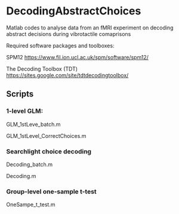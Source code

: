# DecodingAbstractChoices
Matlab codes to analyse data from an fMRI experiment on decoding abstract decisions during vibrotactile comaprisons

Required software packages and toolboxes:

SPM12 https://www.fil.ion.ucl.ac.uk/spm/software/spm12/

The Decoding Toolbox (TDT) https://sites.google.com/site/tdtdecodingtoolbox/

## Scripts

### 1-level GLM:

GLM_1stLeve_batch.m

GLM_1stLevel_CorrectChoices.m

### Searchlight choice decoding  

Decoding_batch.m

Decoding.m

### Group-level one-sample t-test

OneSampe_t_test.m
